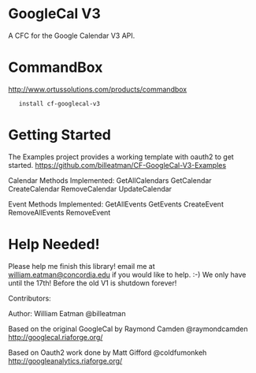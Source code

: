 # GoogleCal V3 #

A CFC for the Google Calendar V3 API. 

# CommandBox #

http://www.ortussolutions.com/products/commandbox

```
   install cf-googlecal-v3
```

# Getting Started #

The Examples project provides a working template with oauth2 to get started.
https://github.com/billeatman/CF-GoogleCal-V3-Examples

Calendar Methods Implemented:
   GetAllCalendars
   GetCalendar
   CreateCalendar
   RemoveCalendar
   UpdateCalendar

Event Methods Implemented:
   GetAllEvents
   GetEvents
   CreateEvent
   RemoveAllEvents
   RemoveEvent
   
# Help Needed! #
Please help me finish this library! email me at william.eatman@concordia.edu if you would like to help. :-)  We only have until the 17th!  Before the old V1 is shutdown forever!

Contributors:

Author: William Eatman @billeatman
   
Based on the original GoogleCal by Raymond Camden @raymondcamden
http://googlecal.riaforge.org/

Based on Oauth2 work done by Matt Gifford @coldfumonkeh
http://googleanalytics.riaforge.org/
